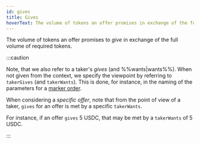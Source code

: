 ```yaml
---
id: gives
title: Gives
hoverText: The volume of tokens an offer promises in exchange of the full volume of required tokens.
---
```


The volume of tokens an offer promises to _give_ in exchange of the full volume of required tokens.

:::caution 

Note, that we also refer to a taker's *gives* (and %%wants|wants%%). When not given from the context, we specify the viewpoint by referring to `takerGives` (and `takerWants`). This is done, for instance, in the naming of the parameters for a [marker order](../contracts/technical-references/taking-and-making-offers/taker-order/README.md#market-order).

When considering a *specific offer*, note that from the point of view of a taker, `gives` for an offer is met by a specific `takerWants`. 

For instance, if an offer `gives` 5 USDC, that may be met by a `takerWants` of 5 USDC.

:::
